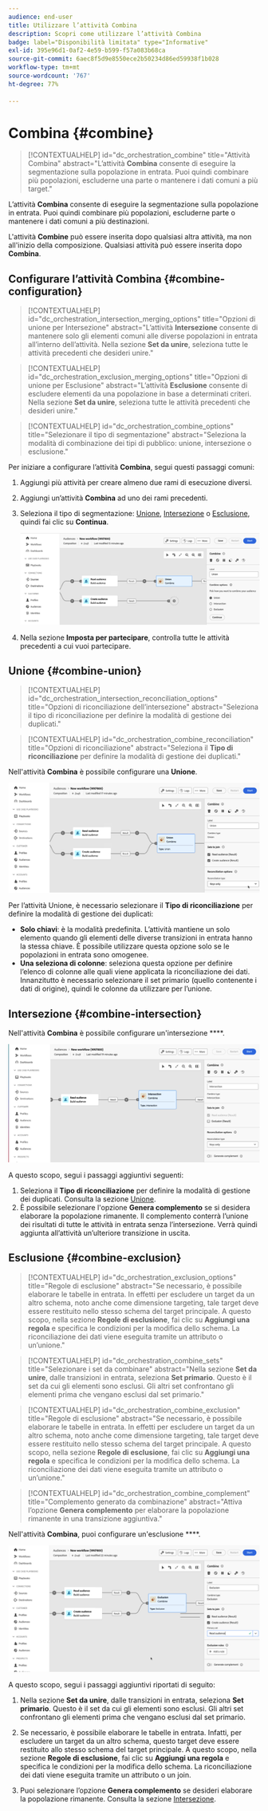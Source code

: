 ```yaml
---
audience: end-user
title: Utilizzare l’attività Combina
description: Scopri come utilizzare l’attività Combina
badge: label="Disponibilità limitata" type="Informative"
exl-id: 395e96d1-0af2-4e59-b599-f57a083b68ca
source-git-commit: 6aec8f5d9e8550ece2b50234d86ed59938f1b028
workflow-type: tm+mt
source-wordcount: '767'
ht-degree: 77%

---
```


# Combina {#combine}

>[!CONTEXTUALHELP]
>id="dc_orchestration_combine"
>title="Attività Combina"
>abstract="L’attività **Combina** consente di eseguire la segmentazione sulla popolazione in entrata. Puoi quindi combinare più popolazioni, escluderne una parte o mantenere i dati comuni a più target."

L’attività **Combina** consente di eseguire la segmentazione sulla popolazione in entrata. Puoi quindi combinare più popolazioni, escluderne parte o mantenere i dati comuni a più destinazioni.

L&#39;attività **Combine** può essere inserita dopo qualsiasi altra attività, ma non all&#39;inizio della composizione. Qualsiasi attività può essere inserita dopo **Combina**.

## Configurare l’attività Combina {#combine-configuration}

>[!CONTEXTUALHELP]
>id="dc_orchestration_intersection_merging_options"
>title="Opzioni di unione per Intersezione"
>abstract="L’attività **Intersezione** consente di mantenere solo gli elementi comuni alle diverse popolazioni in entrata all’interno dell’attività. Nella sezione **Set da unire**, seleziona tutte le attività precedenti che desideri unire."

>[!CONTEXTUALHELP]
>id="dc_orchestration_exclusion_merging_options"
>title="Opzioni di unione per Esclusione"
>abstract="L’attività **Esclusione** consente di escludere elementi da una popolazione in base a determinati criteri. Nella sezione **Set da unire**, seleziona tutte le attività precedenti che desideri unire."

>[!CONTEXTUALHELP]
>id="dc_orchestration_combine_options"
>title="Selezionare il tipo di segmentazione"
>abstract="Seleziona la modalità di combinazione dei tipi di pubblico: unione, intersezione o esclusione."

Per iniziare a configurare l’attività **Combina**, segui questi passaggi comuni:

1. Aggiungi più attività per creare almeno due rami di esecuzione diversi.

1. Aggiungi un’attività **Combina** ad uno dei rami precedenti.

1. Seleziona il tipo di segmentazione: [Unione](#union), [Intersezione](#intersection) o [Esclusione](#exclusion), quindi fai clic su **Continua**.

   ![](../assets/combine.png)

1. Nella sezione **Imposta per partecipare**, controlla tutte le attività precedenti a cui vuoi partecipare.

## Unione {#combine-union}

>[!CONTEXTUALHELP]
>id="dc_orchestration_intersection_reconciliation_options"
>title="Opzioni di riconciliazione dell’intersezione"
>abstract="Seleziona il tipo di riconciliazione per definire la modalità di gestione dei duplicati."

>[!CONTEXTUALHELP]
>id="dc_orchestration_combine_reconciliation"
>title="Opzioni di riconciliazione"
>abstract="Seleziona il **Tipo di riconciliazione** per definire la modalità di gestione dei duplicati."

Nell&#39;attività **Combina** è possibile configurare una **Unione**.

![](../assets/combine-union.png)

Per l’attività Unione, è necessario selezionare il **Tipo di riconciliazione** per definire la modalità di gestione dei duplicati:

* **Solo chiavi**: è la modalità predefinita. L’attività mantiene un solo elemento quando gli elementi delle diverse transizioni in entrata hanno la stessa chiave. È possibile utilizzare questa opzione solo se le popolazioni in entrata sono omogenee.
* **Una seleziona di colonne**: seleziona questa opzione per definire l’elenco di colonne alle quali viene applicata la riconciliazione dei dati. Innanzitutto è necessario selezionare il set primario (quello contenente i dati di origine), quindi le colonne da utilizzare per l’unione.

## Intersezione  {#combine-intersection}

Nell&#39;attività **Combina** è possibile configurare un&#39;intersezione ****.

![](../assets/combine-intersection.png)

A questo scopo, segui i passaggi aggiuntivi seguenti:

1. Seleziona il **Tipo di riconciliazione** per definire la modalità di gestione dei duplicati. Consulta la sezione [Unione](#union).
1. È possibile selezionare l&#39;opzione **Genera complemento** se si desidera elaborare la popolazione rimanente. Il complemento conterrà l’unione dei risultati di tutte le attività in entrata senza l’intersezione. Verrà quindi aggiunta all’attività un’ulteriore transizione in uscita.

## Esclusione {#combine-exclusion}

>[!CONTEXTUALHELP]
>id="dc_orchestration_exclusion_options"
>title="Regole di esclusione"
>abstract="Se necessario, è possibile elaborare le tabelle in entrata. In effetti per escludere un target da un altro schema, noto anche come dimensione targeting, tale target deve essere restituito nello stesso schema del target principale. A questo scopo, nella sezione **Regole di esclusione**, fai clic su **Aggiungi una regola** e specifica le condizioni per la modifica dello schema. La riconciliazione dei dati viene eseguita tramite un attributo o un’unione."

>[!CONTEXTUALHELP]
>id="dc_orchestration_combine_sets"
>title="Selezionare i set da combinare"
>abstract="Nella sezione **Set da unire**, dalle transizioni in entrata, seleziona **Set primario**. Questo è il set da cui gli elementi sono esclusi. Gli altri set confrontano gli elementi prima che vengano esclusi dal set primario."

>[!CONTEXTUALHELP]
>id="dc_orchestration_combine_exclusion"
>title="Regole di esclusione"
>abstract="Se necessario, è possibile elaborare le tabelle in entrata. In effetti per escludere un target da un altro schema, noto anche come dimensione targeting, tale target deve essere restituito nello stesso schema del target principale. A questo scopo, nella sezione **Regole di esclusione**, fai clic su **Aggiungi una regola** e specifica le condizioni per la modifica dello schema. La riconciliazione dei dati viene eseguita tramite un attributo o un’unione."

>[!CONTEXTUALHELP]
>id="dc_orchestration_combine_complement"
>title="Complemento generato da combinazione"
>abstract="Attiva l’opzione **Genera complemento** per elaborare la popolazione rimanente in una transizione aggiuntiva."

Nell&#39;attività **Combina**, puoi configurare un&#39;esclusione ****.

![](../assets/combine-exclusion.png)

A questo scopo, segui i passaggi aggiuntivi riportati di seguito:

1. Nella sezione **Set da unire**, dalle transizioni in entrata, seleziona **Set primario**. Questo è il set da cui gli elementi sono esclusi. Gli altri set confrontano gli elementi prima che vengano esclusi dal set primario.

1. Se necessario, è possibile elaborare le tabelle in entrata. Infatti, per escludere un target da un altro schema, questo target deve essere restituito allo stesso schema del target principale. A questo scopo, nella sezione **Regole di esclusione**, fai clic su **Aggiungi una regola** e specifica le condizioni per la modifica dello schema. La riconciliazione dei dati viene eseguita tramite un attributo o un join. <!-- pas compris-->
1. Puoi selezionare l’opzione **Genera complemento** se desideri elaborare la popolazione rimanente. Consulta la sezione [Intersezione](#intersection).

<!--
## Examples{#combine-examples}

In the following example, we are using a **Combine** activity and we add a **union** to retrieves all the profiles of the two queries: persons between 18 and 27 years old and persons between 34 and 40 years old.

![](../assets/workflow-union-example.png)

The following example shows the **intersection** between two query activities. It is being used here to retrieve profiles who are between 18 to 27 years old and whose email address has been provided.

![](../assets/workflow-intersection-example.png)

The following **exclusion** example shows two queries configured to filter profiles who are between 18 and 27 years old and have an Adobe email domain. The profiles with an Adobe email domain are then excluded from the first set. 

![](../assets/workflow-exclusion-example.png)
-->
